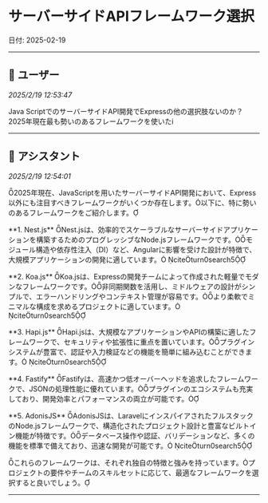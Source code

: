 # サーバーサイドAPIフレームワーク選択

日付: 2025-02-19

---

## 👤 ユーザー
*2025/2/19 12:53:47*

Java ScriptでのサーバーサイドAPI開発でExpressの他の選択肢ないのか？2025年現在最も勢いのあるフレームワークを使いたi

---

## 🤖 アシスタント
*2025/2/19 12:54:01*

2025年現在、JavaScriptを用いたサーバーサイドAPI開発において、Express以外にも注目すべきフレームワークがいくつか存在します。以下に、特に勢いのあるフレームワークをご紹介します。

\*\*1. Nest.js\*\*
Nest.jsは、効率的でスケーラブルなサーバーサイドアプリケーションを構築するためのプログレッシブなNode.jsフレームワークです。モジュール構造や依存性注入（DI）など、Angularに影響を受けた設計が特徴で、大規模アプリケーションの開発に適しています。 citeturn0search5

\*\*2. Koa.js\*\*
Koa.jsは、Expressの開発チームによって作成された軽量でモダンなフレームワークです。非同期関数を活用し、ミドルウェアの設計がシンプルで、エラーハンドリングやコンテキスト管理が容易です。より柔軟でミニマルな構成を求めるプロジェクトに適しています。 citeturn0search5

\*\*3. Hapi.js\*\*
Hapi.jsは、大規模なアプリケーションやAPIの構築に適したフレームワークで、セキュリティや拡張性に重点を置いています。プラグインシステムが豊富で、認証や入力検証などの機能を簡単に組み込むことができます。 citeturn0search5

\*\*4. Fastify\*\*
Fastifyは、高速かつ低オーバーヘッドを追求したフレームワークで、JSONの処理性能に優れています。プラグインのエコシステムも充実しており、開発効率とパフォーマンスの両立が可能です。

\*\*5. AdonisJS\*\*
AdonisJSは、LaravelにインスパイアされたフルスタックのNode.jsフレームワークで、構造化されたプロジェクト設計と豊富なビルトイン機能が特徴です。データベース操作や認証、バリデーションなど、多くの機能を標準で備えており、迅速な開発が可能です。 citeturn0search5

これらのフレームワークは、それぞれ独自の特徴と強みを持っています。プロジェクトの要件やチームのスキルセットに応じて、最適なフレームワークを選択すると良いでしょう。

---

